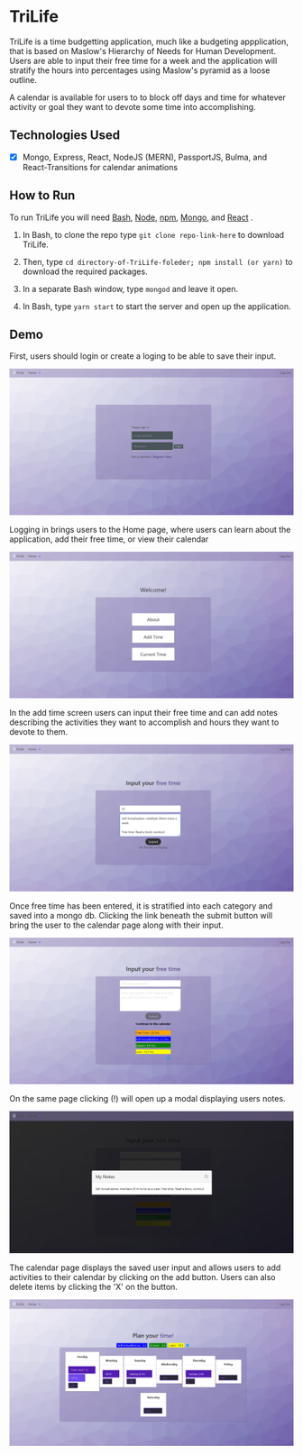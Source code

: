 # TriLife
TriLife is a time budgetting application, much like a budgeting appplication, that is based on Maslow's Hierarchy of Needs for Human Development. Users are able to input their free time for a week and the application will stratify the hours into percentages using Maslow's pyramid as a loose outline.

A calendar is available for users to  to block off days and time for whatever activity or goal they want to devote some time into accomplishing.

## Technologies Used
- [x] Mongo, Express, React, NodeJS (MERN), PassportJS, Bulma, and React-Transitions for calendar animations


## How to Run
To run TriLife you will need [Bash](https://git-scm.com/downloads/), [Node](https://nodejs.org/en/), [npm](https://www.npmjs.com/get-npm?utm_source=house&utm_medium=homepage&utm_campaign=free%20orgs&utm_term=Install%20npm), [Mongo](https://docs.mongodb.com/manual/installation/), and [React](https://reactjs.org/docs/getting-started.html) .

1. In Bash, to clone the repo type `git clone repo-link-here` to download TriLife.

2. Then, type `cd directory-of-TriLife-foleder; npm install (or yarn)` to download the required packages.


3. In a separate Bash window, type `mongod` and leave it open.

4. In Bash, type `yarn start` to start the server and open up the application.

## Demo

First, users should login or create a loging to be able to save their input.

![User: Login/Register](./client/src/images/login.png)

Logging in brings users to the Home page, where users can learn about the application, add their free time, or view their calendar

![User: Home Page](./client/src/images/home.png)

In the add time screen users can input their free time and can add notes describing the activities they want to accomplish and hours they want to devote to them.

![User: Add Time](./client/src/images/addtime.png)

Once free time has been entered, it is stratified into each category and saved into a mongo db. Clicking the link beneath the submit button will bring the user to the calendar page along with their input.

![User: Added Time](./client/src/images/added.png)

On the same page clicking (!) will open up a modal displaying users notes.

![User: Modal](./client/src/images/added_modal.png)

The calendar page displays the saved user input and allows users to add activities to their calendar by clicking on the add button. Users can also delete items by clicking the 'X' on the button.

![User: Add Time](./client/src/images/calendar.png)
